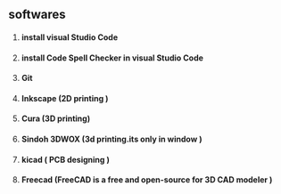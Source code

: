 ## softwares 
  1. #### install visual Studio Code
  2. #### install Code Spell Checker in visual Studio Code
  3. #### Git
  4. #### Inkscape (2D printing ) 
  5. #### Cura (3D printing)
  6. #### Sindoh 3DWOX   (3d printing.its only in window )
  7. #### kicad   ( PCB designing )
  8. #### Freecad (FreeCAD is a free and open-source for     3D CAD modeler  )